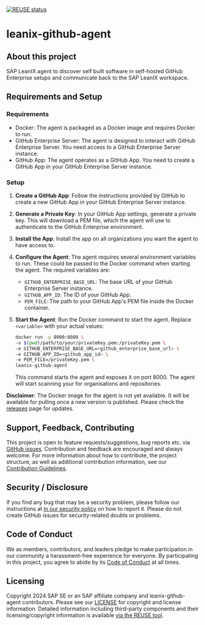 [![REUSE status](https://api.reuse.software/badge/github.com/leanix/leanix-github-agent)](https://api.reuse.software/info/github.com/leanix/leanix-github-agent)

# leanix-github-agent

## About this project

SAP LeanIX agent to discover self built software in self-hosted GitHub Enterprise setups and communicate back to the SAP LeanIX workspace.

## Requirements and Setup

### Requirements

- Docker: The agent is packaged as a Docker image and requires Docker to run.
- GitHub Enterprise Server: The agent is designed to interact with GitHub Enterprise Server. You need access to a GitHub Enterprise Server instance.
- GitHub App: The agent operates as a GitHub App. You need to create a GitHub App in your GitHub Enterprise Server instance.

### Setup

1. **Create a GitHub App**: Follow the instructions provided by GitHub to create a new GitHub App in your GitHub Enterprise Server instance.

2. **Generate a Private Key**: In your GitHub App settings, generate a private key. This will download a PEM file, which the agent will use to authenticate to the GitHub Enterprise environment.

3. **Install the App**: Install the app on all organizations you want the agent to have access to.

4. **Configure the Agent**: The agent requires several environment variables to run. These could be passed to the Docker command when starting the agent. The required variables are:

    - `GITHUB_ENTERPRISE_BASE_URL`: The base URL of your GitHub Enterprise Server instance.
    - `GITHUB_APP_ID`: The ID of your GitHub App.
    - `PEM_FILE`: The path to your GitHub App's PEM file inside the Docker container.

5. **Start the Agent**: Run the Docker command to start the agent. Replace `<variable>` with your actual values:

    ```bash
    docker run -p 8000:8080 \
    -v $(pwd)/path/to/your/privateKey.pem:/privateKey.pem \
    -e GITHUB_ENTERPRISE_BASE_URL=<github_enterprise_base_url> \
    -e GITHUB_APP_ID=<github_app_id> \
    -e PEM_FILE=/privateKey.pem \
    leanix-github-agent
    ```

   This command starts the agent and exposes it on port 8000. The agent will start scanning your for organisations and repositories.

**Disclaimer**: The Docker image for the agent is not yet available. It will be available for pulling once a new version is published. Please check the [releases](https://github.com/leanix/leanix-github-agent/releases) page for updates.


## Support, Feedback, Contributing

This project is open to feature requests/suggestions, bug reports etc. via [GitHub issues](https://github.com/leanix/leanix-github-agent/issues). Contribution and feedback are encouraged and always welcome. For more information about how to contribute, the project structure, as well as additional contribution information, see our [Contribution Guidelines](CONTRIBUTING.md).

## Security / Disclosure
If you find any bug that may be a security problem, please follow our instructions at [in our security policy](https://github.com/leanix/leanix-github-agent/security/policy) on how to report it. Please do not create GitHub issues for security-related doubts or problems.

## Code of Conduct

We as members, contributors, and leaders pledge to make participation in our community a harassment-free experience for everyone. By participating in this project, you agree to abide by its [Code of Conduct](https://github.com/SAP/.github/blob/main/CODE_OF_CONDUCT.md) at all times.

## Licensing

Copyright 2024 SAP SE or an SAP affiliate company and leanix-github-agent contributors. Please see our [LICENSE](LICENSE) for copyright and license information. Detailed information including third-party components and their licensing/copyright information is available [via the REUSE tool](https://api.reuse.software/info/github.com/leanix/leanix-github-agent).
